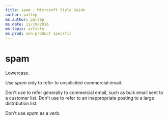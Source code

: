 ```yaml
---
title: spam - Microsoft Style Guide
author: pallep
ms.author: pallep
ms.date: 11/19/2016
ms.topic: article
ms.prod: non-product specific
---
```


# spam

Lowercase.

Use *spam* only to refer to unsolicited commercial email. 

Don't use to refer generally to commercial email, such as bulk email sent to a customer list. Don't use to refer to an inappropriate posting to a large distribution list.

Don't use *spam* as a verb.
